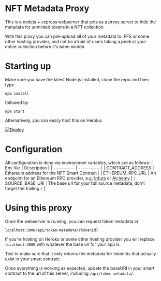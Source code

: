 # NFT Metadata Proxy

This is a nodejs + express webserver that acts as a proxy server to hide the metadata for unminted tokens in a NFT collection.

With this proxy you can pre-upload all of your metadata to IPFS or some other hosting provider, and not be afraid of users taking a peek at your entire collection before it's been minted.

# Starting up

Make sure you have the latest Node.js installed, clone the repo and then type

`npm install`

followed by 

`npm start`

Alternatively, you can easily host this on Heroku:

[![Deploy](https://www.herokucdn.com/deploy/button.svg)](https://heroku.com/deploy)

# Configuration

All configuration is done via environment variables, which are as follows:
| Env Var      | Description |
| ----------- | ----------- |
| CONTRACT_ADDRESS      | Ethereum address for the NFT Smart Contract       |
| ETHEREUM_RPC_URL   | An endpoint for an Ethereum RPC provider, e.g. [Infura](https://infura.io/) or [Alchemy](https://www.alchemy.com/) |
| SOURCE_BASE_URI   | The base url for your full source metadata, don't forget the trailing `/`  |

# Using this proxy

Once the webserver is running, you can request token metadata at

`localhost:3000/api/token-metadata/{tokenId}`

If you're hosting on Heroku or some other hosting provider you will replace `localhost:3000` with whatever the base url for your app is.

Test to make sure that it only returns the metadata for tokenIds that actually exist in your smart contract.

Once everything is working as expected, update the baseURI in your smart contract to the url of this server, including `/api/token-metadata/`.
